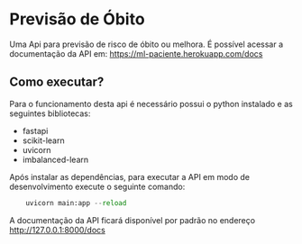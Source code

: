 # Previsão de Óbito

Uma Api para previsão de risco de óbito ou melhora. É possível acessar a documentação da API em:  https://ml-paciente.herokuapp.com/docs

## Como executar?

Para o funcionamento desta api é necessário possui o python instalado e as seguintes bibliotecas:
- fastapi
- scikit-learn
- uvicorn
- imbalanced-learn

Após instalar as dependências, para executar a API em modo de desenvolvimento execute o seguinte comando:

```python
    uvicorn main:app --reload
```

A documentação da API ficará disponível por padrão no endereço http://127.0.0.1:8000/docs
